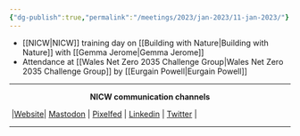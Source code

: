 ```yaml
---
{"dg-publish":true,"permalink":"/meetings/2023/jan-2023/11-jan-2023/"}
---
```



- [[NICW\|NICW]] training day on [[Building with Nature\|Building with Nature]] with [[Gemma Jerome\|Gemma Jerome]]
- Attendance at [[Wales Net Zero 2035 Challenge Group\|Wales Net Zero 2035 Challenge Group]] by [[Eurgain Powell\|Eurgain Powell]]


***
<p style="text-align: center;font-weight:bold";>NICW communication channels</p>

󠁧 |[Website](https://nationalinfrastructurecommission.wales)| [Mastodon](https://toot.wales/@NICW) | [Pixelfed](https://pix.toot.wales/NICW) | [Linkedin](https://www.linkedin.com/company/26268509/) | [Twitter](https://twitter.com/InfraCommCymru) |
***
